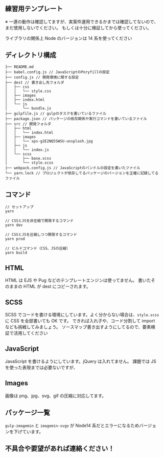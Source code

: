 ## 練習用テンプレート

※ 一連の動作は確認してますが、実案件運用できるかまでは確認してないので、まだ使用しないでください。
もしくは十分に検証してから使ってください。

ライブラリの関係上 Node のバージョンは 14 系を使ってください

## ディレクトリ構成

```
├── README.md
├── babel.config.js // JavaScriptのPoryfillの設定
├── config.js // 開発環境に関する設定
├── dest // 書き出し先フォルダ
│   ├── css
│   │   └── style.css
│   ├── images
│   ├── index.html
│   └── js
│       └── bundle.js
├── gulpfile.js // gulpのタスクを書いているファイル
├── package.json // パッケージの依存関係や実行コマンドを書いているファイル
├── src // 開発フォルダ
│   ├── html
│   │   └── index.html
│   ├── images
│   │   └── xps-g2E2NQ5SWSU-unsplash.jpg
│   ├── js
│   │   └── index.js
│   └── scss
│       ├── base.scss
│       └── style.scss
├── webpack.config.js // JavaScriptのバンドルの設定を書いたファイル
└── yarn.lock // プロジェクトが依存してるパッケージのバージョンを正確に記録してるファイル
```

## コマンド

```
// セットアップ
yarn

// CSSとJSを非圧縮で開発するコマンド
yarn dev

// CSSとJSを圧縮しつつ開発するコマンド
yarn prod

// ビルドコマンド（CSS、JSの圧縮）
yarn build
```

## HTML

HTML は EJS や Pug などのテンプレートエンジンは使ってません。
書いたそのままの HTML が dest にコピーされます。

## SCSS

SCSS でコードを書ける環境にしています。よく分からない場合は、`style.scss`に CSS を全部書いても OK です。
できれば入れ子や、コード分割して import なども挑戦してみましょう。
ソースマップ書き出すようにしてるので、要素検証で活用してください

## JavaScript

JavaScript を書けるようにしています。jQuery は入れてません。
課題では JS を使った表現までは必要ないですが、

## Images

画像は png、jpg、svg、gif の圧縮に対応してます。

## パッケージ一覧

`gulp-imagemin` と `imagemin-svgo` が Node14 系だとエラーになるためバージョンを下げています。

## 不具合や要望があれば連絡ください！
